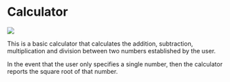 # Calculator

![](/images/calculadora.png)

This is a basic calculator that calculates the addition, subtraction, multiplication and division between two numbers established by the user.

In the event that the user only specifies a single number, then the calculator reports the square root of that number.

<!-- Esta es una calculadora básica que calcula la suma, resta, multiplicación y división entre dos números establecidos por el usuario.

En el caso de que el usuario sólo especifique un único número, entonces la calculadora reporta la raíz cuadrada de dicho número. -->